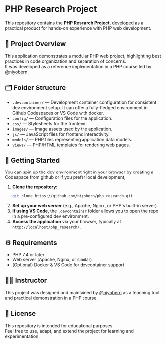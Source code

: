 # PHP Research Project

This repository contains the **PHP Research Project**, developed as a practical product for hands-on experience with PHP web development.

## 📖 Project Overview

This application demonstrates a modular PHP web project, highlighting best practices in code organization and separation of concerns.  
It was developed as a reference implementation in a PHP course led by [@niyobern](https://github.com/niyobern).

## 🗂 Folder Structure

- `.devcontainer/` — Development container configuration for consistent dev environment setup. It can offer a fully-fledged environment in Github Codespaces or VS Code with docker.
- `config/` — Configuration files for the application.
- `css/` — Stylesheets for the frontend.
- `images/` — Image assets used by the application.
- `js/` — JavaScript files for frontend interactivity.
- `models/` — PHP files representing application data models.
- `views/` — PHP/HTML templates for rendering web pages.

## 🚀 Getting Started

You can spin up the dev environment right in your browser by creating a Codespace from github or if you prefer local development,
1. **Clone the repository:**
   ```bash
   git clone https://github.com/niyobern/php_research.git
   ```
2. **Set up your web server** (e.g., Apache, Nginx, or PHP's built-in server).
3. **If using VS Code**, the `.devcontainer` folder allows you to open the repo in a pre-configured dev environment.
4. **Access the application** via your browser, typically at `http://localhost/php_research/`.

## ⚙️ Requirements

- PHP 7.4 or later
- Web server (Apache, Nginx, or similar)
- (Optional) Docker & VS Code for devcontainer support

## 👨‍🏫 Instructor

This project was designed and maintained by [@niyobern](https://github.com/niyobern) as a teaching tool and practical demonstration in a PHP course.

## 📄 License

This repository is intended for educational purposes.  
Feel free to use, adapt, and extend the project for learning and experimentation.
